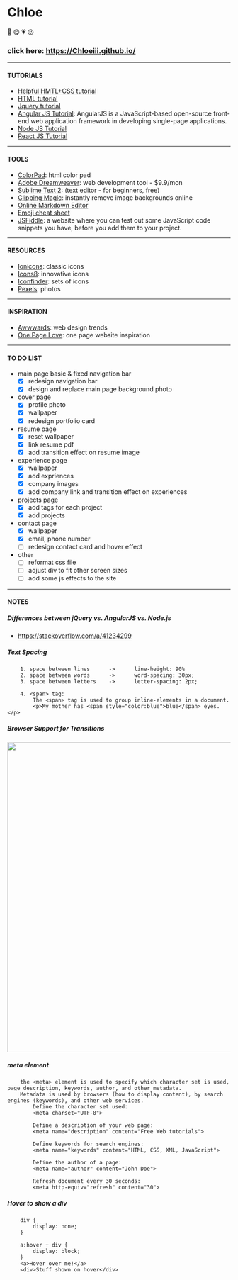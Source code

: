 # Chloe
:girl: :yum: :heartpulse: :stuck_out_tongue_closed_eyes:
### click here: https://Chloeiii.github.io/
----

#### TUTORIALS
* [Helpful HMTL+CSS tutorial](https://www.w3.org/Style/Examples/011/firstcss.en.html)    
* [HTML tutorial](https://www.w3schools.com/html/html_intro.asp)    
* [Jquery tutorial](https://www.w3schools.com/JQuery/)    
* [Angular JS Tutorial](https://www.w3schools.com/angular/default.asp): AngularJS is a JavaScript-based open-source front-end web application framework in developing single-page applications.
* [Node JS Tutorial](https://www.w3schools.com/nodejs/default.asp)
* [React JS Tutorial](https://www.tutorialspoint.com/reactjs/index.htm)
---- 

#### TOOLS
* [ColorPad](http://htmlcolorcodes.com/): html color pad   
* [Adobe Dreamweaver](http://www.adobe.com/cn/products/dreamweaver/free-trial-download.html): web development tool - $9.9/mon  
* [Sublime Text 2](https://www.sublimetext.com/2): (text editor - for beginners, free)   
* [Clipping Magic](https://clippingmagic.com/): instantly remove image backgrounds online
* [Online Markdown Editor](https://stackedit.io/app)
* [Emoji cheat sheet](https://www.webpagefx.com/tools/emoji-cheat-sheet/)
* [JSFiddle](https://jsfiddle.net/): a website where you can test out some JavaScript code snippets you have, before you add them to your project.
----

#### RESOURCES
* [Ionicons](https://github.com/ionic-team/ionicons): classic icons  
* [Icons8](https://icons8.com/icon/set/nav-bar/all): innovative icons  
* [Iconfinder](https://www.iconfinder.com/): sets of icons
* [Pexels](https://www.pexels.com/): photos
----

#### INSPIRATION
* [Awwwards](https://www.awwwards.com/): web design trends   
* [One Page Love](https://onepagelove.com/): one page website inspiration  
----

#### TO DO LIST
* main page basic & fixed navigation bar 
	- [x] redesign navigation bar
	- [x] design and replace main page background photo    
* cover page
	- [x] profile photo
	- [x] wallpaper
	- [x] redesign portfolio card
* resume page
	- [x] reset wallpaper  
	- [x] link resume pdf
	- [x] add transition effect on resume image
* experience page  
	- [x] wallpaper
	- [x] add expriences
	- [x] company images
	- [x] add company link and transition effect on experiences 
* projects page 
	- [x] add tags for each project
	- [x] add projects
* contact page
	- [x] wallpaper
	- [x] email, phone number
	- [ ] redesign contact card and hover effect
* other
	- [ ] reformat css file
	- [ ] adjust div to fit other screen sizes
	- [ ] add some js effects to the site
----  

#### NOTES
##### Differences between jQuery vs. AngularJS vs. Node.js
* https://stackoverflow.com/a/41234299

##### Text Spacing
		1. space between lines 		-> 		line-height: 90%
		2. space between words 		-> 		word-spacing: 30px;
		3. space between letters 	-> 		letter-spacing: 2px;

		4. <span> tag:
			The <span> tag is used to group inline-elements in a document.
			<p>My mother has <span style="color:blue">blue</span> eyes.</p>

##### Browser Support for Transitions
<img src="http://designshack.co.uk/wp-content/uploads/photoswap-3.jpg" width="700">

##### meta element
		the <meta> element is used to specify which character set is used, page description, keywords, author, and other metadata.
		Metadata is used by browsers (how to display content), by search engines (keywords), and other web services.
			Define the character set used:
			<meta charset="UTF-8">
			
			Define a description of your web page:
			<meta name="description" content="Free Web tutorials">
			
			Define keywords for search engines:
			<meta name="keywords" content="HTML, CSS, XML, JavaScript">
			
			Define the author of a page:
			<meta name="author" content="John Doe">
			
			Refresh document every 30 seconds:
			<meta http-equiv="refresh" content="30">

##### Hover to show a div
		div {
		    display: none;
		}
		    
		a:hover + div {
		    display: block;
		}
		<a>Hover over me!</a>
		<div>Stuff shown on hover</div>

